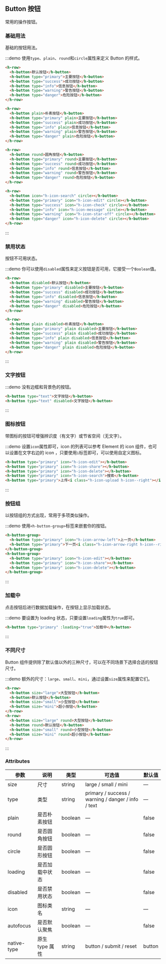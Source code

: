 ## Button 按钮
常用的操作按钮。

### 基础用法

基础的按钮用法。

:::demo 使用`type`、`plain`、`round`和`circle`属性来定义 Button 的样式。

```html
<h-row>
  <h-button>默认按钮</h-button>
  <h-button type="primary">主要按钮</h-button>
  <h-button type="success">成功按钮</h-button>
  <h-button type="info">信息按钮</h-button>
  <h-button type="warning">警告按钮</h-button>
  <h-button type="danger">危险按钮</h-button>
</h-row>

<h-row>
  <h-button plain>朴素按钮</h-button>
  <h-button type="primary" plain>主要按钮</h-button>
  <h-button type="success" plain>成功按钮</h-button>
  <h-button type="info" plain>信息按钮</h-button>
  <h-button type="warning" plain>警告按钮</h-button>
  <h-button type="danger" plain>危险按钮</h-button>
</h-row>

<h-row>
  <h-button round>圆角按钮</h-button>
  <h-button type="primary" round>主要按钮</h-button>
  <h-button type="success" round>成功按钮</h-button>
  <h-button type="info" round>信息按钮</h-button>
  <h-button type="warning" round>警告按钮</h-button>
  <h-button type="danger" round>危险按钮</h-button>
</h-row>

<h-row>
  <h-button icon="h-icon-search" circle></h-button>
  <h-button type="primary" icon="h-icon-edit" circle></h-button>
  <h-button type="success" icon="h-icon-check" circle></h-button>
  <h-button type="info" icon="h-icon-message" circle></h-button>
  <h-button type="warning" icon="h-icon-star-off" circle></h-button>
  <h-button type="danger" icon="h-icon-delete" circle></h-button>
</h-row>
```
:::

### 禁用状态

按钮不可用状态。

:::demo 你可以使用`disabled`属性来定义按钮是否可用，它接受一个`Boolean`值。

```html
<h-row>
  <h-button disabled>默认按钮</h-button>
  <h-button type="primary" disabled>主要按钮</h-button>
  <h-button type="success" disabled>成功按钮</h-button>
  <h-button type="info" disabled>信息按钮</h-button>
  <h-button type="warning" disabled>警告按钮</h-button>
  <h-button type="danger" disabled>危险按钮</h-button>
</h-row>

<h-row>
  <h-button plain disabled>朴素按钮</h-button>
  <h-button type="primary" plain disabled>主要按钮</h-button>
  <h-button type="success" plain disabled>成功按钮</h-button>
  <h-button type="info" plain disabled>信息按钮</h-button>
  <h-button type="warning" plain disabled>警告按钮</h-button>
  <h-button type="danger" plain disabled>危险按钮</h-button>
</h-row>
```
:::

### 文字按钮

:::demo 没有边框和背景色的按钮。

```html
<h-button type="text">文字按钮</h-button>
<h-button type="text" disabled>文字按钮</h-button>
```
:::

### 图标按钮

带图标的按钮可增强辨识度（有文字）或节省空间（无文字）。

:::demo 设置`icon`属性即可，icon 的列表可以参考 Element 的 icon 组件，也可以设置在文字右边的 icon ，只要使用`i`标签即可，可以使用自定义图标。

```html
<h-button type="primary" icon="h-icon-edit"></h-button>
<h-button type="primary" icon="h-icon-share"></h-button>
<h-button type="primary" icon="h-icon-delete"></h-button>
<h-button type="primary" icon="h-icon-search">搜索</h-button>
<h-button type="primary">上传<i class="h-icon-upload h-icon--right"></i></h-button>
```
:::

### 按钮组

以按钮组的方式出现，常用于多项类似操作。

:::demo 使用`<h-button-group>`标签来嵌套你的按钮。

```html
<h-button-group>
  <h-button type="primary" icon="h-icon-arrow-left">上一页</h-button>
  <h-button type="primary">下一页<i class="h-icon-arrow-right h-icon--right"></i></h-button>
</h-button-group>
<h-button-group>
  <h-button type="primary" icon="h-icon-edit"></h-button>
  <h-button type="primary" icon="h-icon-share"></h-button>
  <h-button type="primary" icon="h-icon-delete"></h-button>
</h-button-group>
```
:::

### 加载中

点击按钮后进行数据加载操作，在按钮上显示加载状态。

:::demo 要设置为 loading 状态，只要设置`loading`属性为`true`即可。

```html
<h-button type="primary" :loading="true">加载中</h-button>
```
:::

### 不同尺寸

Button 组件提供除了默认值以外的三种尺寸，可以在不同场景下选择合适的按钮尺寸。

:::demo 额外的尺寸：`large`、`small`、`mini`，通过设置`size`属性来配置它们。

```html
<h-row>
  <h-button size="large">大型按钮</h-button>
  <h-button>默认按钮</h-button>
  <h-button size="small">小型按钮</h-button>
  <h-button size="mini">超小按钮</h-button>
</h-row>
<h-row>
  <h-button size="large" round>大型按钮</h-button>
  <h-button round>默认按钮</h-button>
  <h-button size="small" round>小型按钮</h-button>
  <h-button size="mini" round>超小按钮</h-button>
</h-row>
```
:::

### Attributes
| 参数      | 说明    | 类型      | 可选值       | 默认值   |
|---------- |-------- |---------- |-------------  |-------- |
| size     | 尺寸   | string  |   large / small / mini            |    —     |
| type     | 类型   | string    |   primary / success / warning / danger / info / text |     —    |
| plain     | 是否朴素按钮   | boolean    | — | false   |
| round     | 是否圆角按钮   | boolean    | — | false   |
| circle     | 是否圆形按钮   | boolean    | — | false   |
| loading     | 是否加载中状态   | boolean    | — | false   |
| disabled  | 是否禁用状态    | boolean   | —   | false   |
| icon  | 图标类名 | string   |  —  |  —  |
| autofocus  | 是否默认聚焦 | boolean   |  —  |  false  |
| native-type | 原生 type 属性 | string | button / submit / reset | button |
